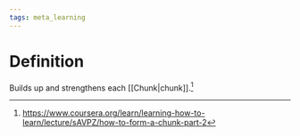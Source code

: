 ```yaml
---
tags: meta_learning
---
```


# Definition

Builds up and strengthens each [[Chunk|chunk]].[^1]

[^1]: https://www.coursera.org/learn/learning-how-to-learn/lecture/sAVPZ/how-to-form-a-chunk-part-2
